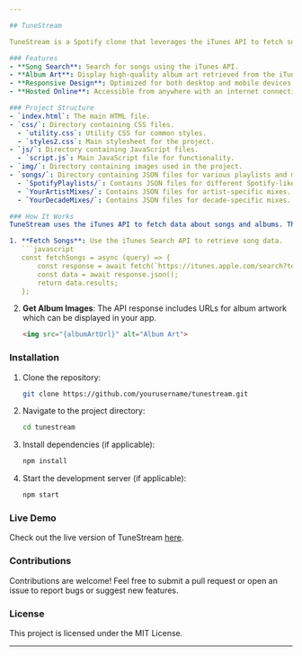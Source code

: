 ```yaml
---

## TuneStream

TuneStream is a Spotify clone that leverages the iTunes API to fetch songs, album covers, and other related information. This project demonstrates the integration of a third-party API to create a seamless music streaming experience.

### Features
- **Song Search**: Search for songs using the iTunes API.
- **Album Art**: Display high-quality album art retrieved from the iTunes API.
- **Responsive Design**: Optimized for both desktop and mobile devices.
- **Hosted Online**: Accessible from anywhere with an internet connection.

### Project Structure
- `index.html`: The main HTML file.
- `css/`: Directory containing CSS files.
  - `utility.css`: Utility CSS for common styles.
  - `styles2.css`: Main stylesheet for the project.
- `js/`: Directory containing JavaScript files.
  - `script.js`: Main JavaScript file for functionality.
- `img/`: Directory containing images used in the project.
- `songs/`: Directory containing JSON files for various playlists and mixes.
  - `SpotifyPlaylists/`: Contains JSON files for different Spotify-like playlists.
  - `YourArtistMixes/`: Contains JSON files for artist-specific mixes.
  - `YourDecadeMixes/`: Contains JSON files for decade-specific mixes.

### How It Works
TuneStream uses the iTunes API to fetch data about songs and albums. The API provides comprehensive details, including track names, artist names, album artwork, and more. Here's how you can get started:

1. **Fetch Songs**: Use the iTunes Search API to retrieve song data.
   ```javascript
   const fetchSongs = async (query) => {
       const response = await fetch(`https://itunes.apple.com/search?term=${query}&entity=song`);
       const data = await response.json();
       return data.results;
   };
   ```

2. **Get Album Images**: The API response includes URLs for album artwork which can be displayed in your app.
   ```html
   <img src="{albumArtUrl}" alt="Album Art">
   ```

### Installation
1. Clone the repository:
   ```bash
   git clone https://github.com/yourusername/tunestream.git
   ```
2. Navigate to the project directory:
   ```bash
   cd tunestream
   ```
3. Install dependencies (if applicable):
   ```bash
   npm install
   ```
4. Start the development server (if applicable):
   ```bash
   npm start
   ```

### Live Demo
Check out the live version of TuneStream [here](https://mytunestream.freewebhostmost.com).

### Contributions
Contributions are welcome! Feel free to submit a pull request or open an issue to report bugs or suggest new features.

### License
This project is licensed under the MIT License.

---
```

